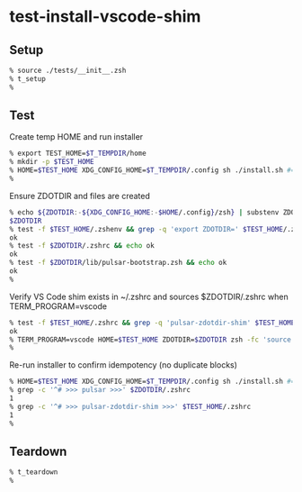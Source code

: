 # test-install-vscode-shim

## Setup

```zsh
% source ./tests/__init__.zsh
% t_setup
%
```

## Test

Create temp HOME and run installer

```zsh
% export TEST_HOME=$T_TEMPDIR/home
% mkdir -p $TEST_HOME
% HOME=$TEST_HOME XDG_CONFIG_HOME=$T_TEMPDIR/.config sh ./install.sh #=> --exit 0
%
```

Ensure ZDOTDIR and files are created

```zsh
% echo ${ZDOTDIR:-${XDG_CONFIG_HOME:-$HOME/.config}/zsh} | substenv ZDOTDIR | substenv XDG_CONFIG_HOME | substenv HOME
$ZDOTDIR
% test -f $TEST_HOME/.zshenv && grep -q 'export ZDOTDIR=' $TEST_HOME/.zshenv && echo ok
ok
% test -f $ZDOTDIR/.zshrc && echo ok
ok
% test -f $ZDOTDIR/lib/pulsar-bootstrap.zsh && echo ok
ok
%
```

Verify VS Code shim exists in ~/.zshrc and sources $ZDOTDIR/.zshrc when TERM_PROGRAM=vscode

```zsh
% test -f $TEST_HOME/.zshrc && grep -q 'pulsar-zdotdir-shim' $TEST_HOME/.zshrc && echo ok
ok
% TERM_PROGRAM=vscode HOME=$TEST_HOME ZDOTDIR=$ZDOTDIR zsh -fc 'source ~/.zshrc; echo sourced' | grep -x sourced #=> --exit 0
%
```

Re-run installer to confirm idempotency (no duplicate blocks)

```zsh
% HOME=$TEST_HOME XDG_CONFIG_HOME=$T_TEMPDIR/.config sh ./install.sh #=> --exit 0
% grep -c '^# >>> pulsar >>>' $ZDOTDIR/.zshrc
1
% grep -c '^# >>> pulsar-zdotdir-shim >>>' $TEST_HOME/.zshrc
1
%
```

## Teardown

```zsh
% t_teardown
%
```
